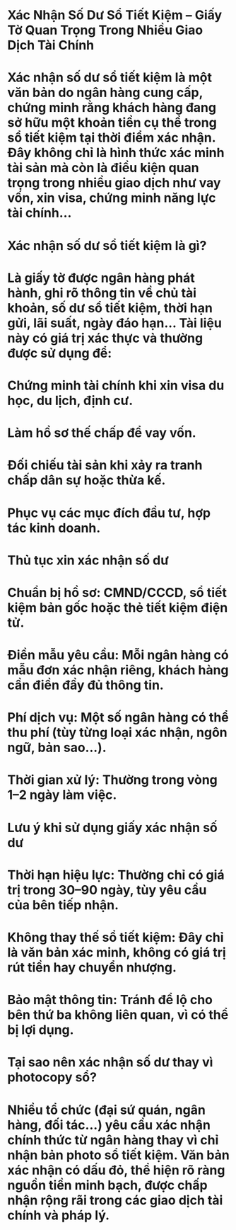# Xác Nhận Số Dư Sổ Tiết Kiệm – Giấy Tờ Quan Trọng Trong Nhiều Giao Dịch Tài Chính

# Xác nhận số dư sổ tiết kiệm là một văn bản do ngân hàng cung cấp, chứng minh rằng khách hàng đang sở hữu một khoản tiền cụ thể trong sổ tiết kiệm tại thời điểm xác nhận. Đây không chỉ là hình thức xác minh tài sản mà còn là điều kiện quan trọng trong nhiều giao dịch như vay vốn, xin visa, chứng minh năng lực tài chính…

# 

# Xác nhận số dư sổ tiết kiệm là gì?

# Là giấy tờ được ngân hàng phát hành, ghi rõ thông tin về chủ tài khoản, số dư sổ tiết kiệm, thời hạn gửi, lãi suất, ngày đáo hạn... Tài liệu này có giá trị xác thực và thường được sử dụng để:

# 

# Chứng minh tài chính khi xin visa du học, du lịch, định cư.

# 

# Làm hồ sơ thế chấp để vay vốn.

# 

# Đối chiếu tài sản khi xảy ra tranh chấp dân sự hoặc thừa kế.

# 

# Phục vụ các mục đích đầu tư, hợp tác kinh doanh.

# 

# Thủ tục xin xác nhận số dư

# Chuẩn bị hồ sơ: CMND/CCCD, sổ tiết kiệm bản gốc hoặc thẻ tiết kiệm điện tử.

# 

# Điền mẫu yêu cầu: Mỗi ngân hàng có mẫu đơn xác nhận riêng, khách hàng cần điền đầy đủ thông tin.

# 

# Phí dịch vụ: Một số ngân hàng có thể thu phí (tùy từng loại xác nhận, ngôn ngữ, bản sao...).

# 

# Thời gian xử lý: Thường trong vòng 1–2 ngày làm việc.

# 

# Lưu ý khi sử dụng giấy xác nhận số dư

# Thời hạn hiệu lực: Thường chỉ có giá trị trong 30–90 ngày, tùy yêu cầu của bên tiếp nhận.

# 

# Không thay thế sổ tiết kiệm: Đây chỉ là văn bản xác minh, không có giá trị rút tiền hay chuyển nhượng.

# 

# Bảo mật thông tin: Tránh để lộ cho bên thứ ba không liên quan, vì có thể bị lợi dụng.

# 

# Tại sao nên xác nhận số dư thay vì photocopy sổ?

# Nhiều tổ chức (đại sứ quán, ngân hàng, đối tác...) yêu cầu xác nhận chính thức từ ngân hàng thay vì chỉ nhận bản photo sổ tiết kiệm. Văn bản xác nhận có dấu đỏ, thể hiện rõ ràng nguồn tiền minh bạch, được chấp nhận rộng rãi trong các giao dịch tài chính và pháp lý.

